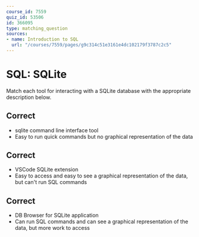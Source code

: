 ```yaml
---
course_id: 7559
quiz_id: 53506
id: 366095
type: matching_question
sources:
- name: Introduction to SQL
  url: "/courses/7559/pages/g9c314c51e3161e4dc102179f3787c2c5"
---
```


# SQL: SQLite

Match each tool for interacting with a SQLite database with the appropriate
description below.

## Correct

- sqlite command line interface tool
- Easy to run quick commands but no graphical representation of the data

## Correct

- VSCode SQLite extension
- Easy to access and easy to see a graphical representation of the data, but can't run SQL commands

## Correct

- DB Browser for SQLite application
- Can run SQL commands and can see a graphical representation of the data, but more work to access
